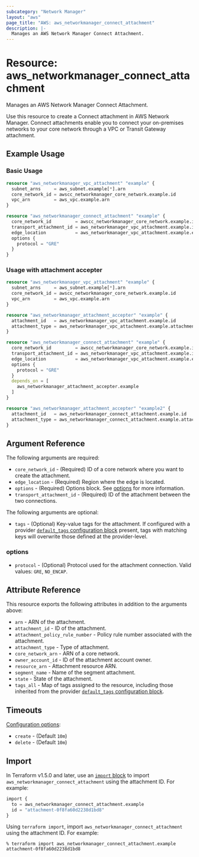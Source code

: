 ```yaml
---
subcategory: "Network Manager"
layout: "aws"
page_title: "AWS: aws_networkmanager_connect_attachment"
description: |-
  Manages an AWS Network Manager Connect Attachment.
---
```


# Resource: aws_networkmanager_connect_attachment

Manages an AWS Network Manager Connect Attachment.

Use this resource to create a Connect attachment in AWS Network Manager. Connect attachments enable you to connect your on-premises networks to your core network through a VPC or Transit Gateway attachment.

## Example Usage

### Basic Usage

```terraform
resource "aws_networkmanager_vpc_attachment" "example" {
  subnet_arns     = aws_subnet.example[*].arn
  core_network_id = awscc_networkmanager_core_network.example.id
  vpc_arn         = aws_vpc.example.arn
}

resource "aws_networkmanager_connect_attachment" "example" {
  core_network_id         = awscc_networkmanager_core_network.example.id
  transport_attachment_id = aws_networkmanager_vpc_attachment.example.id
  edge_location           = aws_networkmanager_vpc_attachment.example.edge_location
  options {
    protocol = "GRE"
  }
}
```

### Usage with attachment accepter

```terraform
resource "aws_networkmanager_vpc_attachment" "example" {
  subnet_arns     = aws_subnet.example[*].arn
  core_network_id = awscc_networkmanager_core_network.example.id
  vpc_arn         = aws_vpc.example.arn
}

resource "aws_networkmanager_attachment_accepter" "example" {
  attachment_id   = aws_networkmanager_vpc_attachment.example.id
  attachment_type = aws_networkmanager_vpc_attachment.example.attachment_type
}

resource "aws_networkmanager_connect_attachment" "example" {
  core_network_id         = awscc_networkmanager_core_network.example.id
  transport_attachment_id = aws_networkmanager_vpc_attachment.example.id
  edge_location           = aws_networkmanager_vpc_attachment.example.edge_location
  options {
    protocol = "GRE"
  }
  depends_on = [
    aws_networkmanager_attachment_accepter.example
  ]
}

resource "aws_networkmanager_attachment_accepter" "example2" {
  attachment_id   = aws_networkmanager_connect_attachment.example.id
  attachment_type = aws_networkmanager_connect_attachment.example.attachment_type
}
```

## Argument Reference

The following arguments are required:

* `core_network_id` - (Required) ID of a core network where you want to create the attachment.
* `edge_location` - (Required) Region where the edge is located.
* `options` - (Required) Options block. See [options](#options) for more information.
* `transport_attachment_id` - (Required) ID of the attachment between the two connections.

The following arguments are optional:

* `tags` - (Optional) Key-value tags for the attachment. If configured with a provider [`default_tags` configuration block](https://registry.terraform.io/providers/hashicorp/aws/latest/docs#default_tags-configuration-block) present, tags with matching keys will overwrite those defined at the provider-level.

### options

* `protocol` - (Optional) Protocol used for the attachment connection. Valid values: `GRE`, `NO_ENCAP`.

## Attribute Reference

This resource exports the following attributes in addition to the arguments above:

* `arn` - ARN of the attachment.
* `attachment_id` - ID of the attachment.
* `attachment_policy_rule_number` - Policy rule number associated with the attachment.
* `attachment_type` - Type of attachment.
* `core_network_arn` - ARN of a core network.
* `owner_account_id` - ID of the attachment account owner.
* `resource_arn` - Attachment resource ARN.
* `segment_name` - Name of the segment attachment.
* `state` - State of the attachment.
* `tags_all` - Map of tags assigned to the resource, including those inherited from the provider [`default_tags` configuration block](https://registry.terraform.io/providers/hashicorp/aws/latest/docs#default_tags-configuration-block).

## Timeouts

[Configuration options](https://developer.hashicorp.com/terraform/language/resources/syntax#operation-timeouts):

* `create` - (Default `10m`)
* `delete` - (Default `10m`)

## Import

In Terraform v1.5.0 and later, use an [`import` block](https://developer.hashicorp.com/terraform/language/import) to import `aws_networkmanager_connect_attachment` using the attachment ID. For example:

```terraform
import {
  to = aws_networkmanager_connect_attachment.example
  id = "attachment-0f8fa60d2238d1bd8"
}
```

Using `terraform import`, import `aws_networkmanager_connect_attachment` using the attachment ID. For example:

```console
% terraform import aws_networkmanager_connect_attachment.example attachment-0f8fa60d2238d1bd8
```
